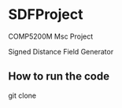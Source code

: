 # SDFProject

COMP5200M Msc Project

Signed Distance Field Generator

## How to run the code

git clone 
